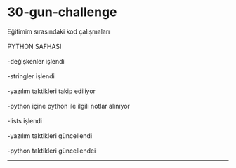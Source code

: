# 30-gun-challenge
Eğitimim sırasındaki kod çalışmaları
<br>
<br>
PYTHON SAFHASI  
<br>
-değişkenler işlendi  
<br>
-stringler işlendi  
<br>
-yazılım taktikleri takip ediliyor  
<br>
-python içine python ile ilgili notlar alınıyor  
<br>
-lists işlendi  
<br>
-yazılım taktikleri güncellendi  
<br>
-python taktikleri güncellendei  
****
